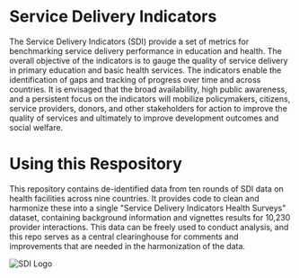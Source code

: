 # Service Delivery Indicators

The Service Delivery Indicators (SDI) provide a set of metrics for benchmarking service delivery performance in education and health. The overall objective of the indicators is to gauge the quality of service delivery in primary education and basic health services. The indicators enable the identification of gaps and tracking of progress over time and across countries. It is envisaged that the broad availability, high public awareness, and a persistent focus on the indicators will mobilize policymakers, citizens, service providers, donors, and other stakeholders for action to improve the quality of services and ultimately to improve development outcomes and social welfare.

# Using this Respository

This repository contains de-identified data from ten rounds of SDI data on health facilities across nine countries. It provides code to clean and harmonize these into a single "Service Delivery Indicators Health Surveys" dataset, containing background information and vignettes results for 10,230 provider interactions. This data can be freely used to conduct analysis, and this repo serves as a central clearinghouse for comments and improvements that are needed in the harmonization of the data.

![SDI Logo](https://github.com/worldbank/SDI-Health/raw/master/docs/image001.png)

